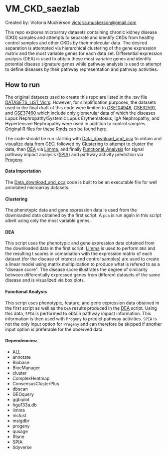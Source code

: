 # VM_CKD_saezlab

Created by: Victoria Muckerson
            victoria.muckerson@gmail.com

This repo explores microarray datasets containing chronic kidney disease (CKD) samples and attempts to separate
and identify CKDs from healthy control samples and other CKDs by their molecular data. The desired separation is attempted
via hierarchical clustering of the gene expression matrix and the most variable genes for each data set.
Differential expression analysis (DEA) is used to obtain these most variable genes and identify potential disease
signature genes while pathway analysis is used to attempt to define diseases by their pathway representation and
pathway activities. 



## How to run

The original datasets used to create this repo are listed in the .tsv file [DATASETS_LIST_Vic's](https://github.com/saezlab/VM_CKD_saezlab/blob/master/DATASETS_LIST%20_Vic's.tsv). However, for
simplification purposes, the datasets used in the final draft of this code were limited to [GSE104948](https://www.ncbi.nlm.nih.gov/geo/query/acc.cgi?acc=GSE104948), [GSE32591](https://www.ncbi.nlm.nih.gov/geo/query/acc.cgi?acc=GSE32591), and [GSE37460](https://www.ncbi.nlm.nih.gov/geo/query/acc.cgi) which include only glomerular data of which the diseases Lupus Nephropathy/Systemic Lupus Erythematosus, IgA Nephropathy, and Hypertensive Nephropathy were used in addition to control samples.
Original R files for these Rmds can be found [here](https://github.com/vmuckerson/Chronic_kidney_disease).


The code should be run starting with [Data_download_and_pca](https://github.com/saezlab/VM_CKD_saezlab/blob/master/Data_download_and_pca.Rmd) to obtain and visualize data from GEO, followed
by [Clustering](https://github.com/saezlab/VM_CKD_saezlab/blob/master/Clustering.Rmd) to attempt to cluster the data, then [DEA](https://github.com/saezlab/VM_CKD_saezlab/blob/master/DEA.Rmd) via [Limma](https://bioconductor.org/packages/release/bioc/html/limma.html), and finally [Functional_Analysis](https://github.com/saezlab/VM_CKD_saezlab/blob/master/Functional_Analysis.Rmd) for signal
pathway impact analysis ([SPIA](http://bioconductor.org/packages/release/bioc/html/SPIA.html)) and pathway activity prediction via [Progeny](http://bioconductor.org/packages/release/bioc/html/progeny.html).



#### Data Importation

The [Data_download_and_pca](https://github.com/saezlab/VM_CKD_saezlab/blob/master/Data_download_and_pca.Rmd) code is built to be an executable file for well annotated microarray datasets.



#### Clustering

The phenotypic data and gene expression data is used from the downloaded data obtained by the first script.
A `pca` is run again in this script albeit using only the most variable genes.



#### DEA

This script uses the phenotypic and gene expression data obtained from the downloaded data in
the first script. [Limma](https://bioconductor.org/packages/release/bioc/html/limma.html) is used to perform `DEA` and the resulting t scores in combination with the expression
matrix of each dataset (for the disease of interest and control samples) are used to create a linear model
using matrix multiplication to produce what is refered to as a "disease score". The disease score illustrates
the degree of similarity between differentially expressed genes from different datasets of the same disease and
is visualized via box plots.



#### Functional Analysis

This script uses phenotypic, feature, and gene expression data obtained in the first script as well as the `DEA`
results produced in the [DEA](https://github.com/saezlab/VM_CKD_saezlab/blob/master/DEA.Rmd) script. Using this data, `SPIA` is performed to obtain pathway impact information. This
information is then used with `Progeny` to predict pathway activities. `SPIA` is not the only input option for `Progeny`
and can therefore be skipped if another input option is preferable for the observed data.




#### Dependencies:

- ALL
- annotate
- Biobase
- BiocManager
- cluster
- ComplexHeatmap
- ConsensusClusterPlus
- dbscan
- GEOquery
- ggbiplot
- hgu133a.db
- limma
- mclust
- msigdbr
- progeny
- qusage
- Rtsne
- SPIA
- tidyverse
